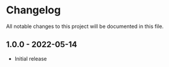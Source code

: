 # Changelog

All notable changes to this project will be documented in this file.

<a name="1.0.0"></a>
## 1.0.0 - 2022-05-14

- Initial release
